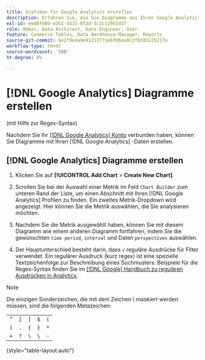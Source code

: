 ```yaml
---
title: Grafiken für Google Analytics erstellen
description: Erfahren Sie, wie Sie Diagramme aus Ihren Google Analytics-Daten erstellen.
exl-id: ee80fd0d-e3b1-4331-853d-3c2c11931d3f
role: Admin, Data Architect, Data Engineer, User
feature: Commerce Tables, Data Warehouse Manager, Reports
source-git-commit: 6e2f9e4a9e91212771e6f6baa8c2f8101125217a
workflow-type: tm+mt
source-wordcount: '160'
ht-degree: 0%

---
```


# [!DNL Google Analytics] Diagramme erstellen

(mit Hilfe zur Regex-Syntax)

Nachdem Sie Ihr [[!DNL Google Analytics] Konto](../../data-analyst/importing-data/integrations/google-analytics.md) verbunden haben, können Sie Diagramme mit Ihren [!DNL Google Analytics] -Daten erstellen.

## [!DNL Google Analytics] Diagramme erstellen

1. Klicken Sie auf **[!UICONTROL Add Chart** > **Create New Chart]**.

1. Scrollen Sie bei der Auswahl einer Metrik im Feld `Chart Builder` zum unteren Rand der Liste, um einen Abschnitt mit Ihren [!DNL Google Analytics] Profilen zu finden. Ein zweites Metrik-Dropdown wird angezeigt. Hier können Sie die Metrik auswählen, die Sie analysieren möchten.

1. Nachdem Sie die Metrik ausgewählt haben, können Sie mit diesem Diagramm wie einem anderen Diagramm fortfahren, indem Sie die gewünschten `time period`, `interval` und Daten `perspectives` auswählen.

1. Der Hauptunterschied besteht darin, dass `√` reguläre Ausdrücke für Filter verwendet. Ein regulärer Ausdruck (kurz regex) ist eine spezielle Textzeichenfolge zur Beschreibung eines Suchmusters. Beispiele für die Regex-Syntax finden Sie im [[!DNL Google] Handbuch zu regulären Ausdrücken in Analytics](https://support.google.com/analytics/answer/1034324?hl=en).

>[!NOTE]
>
>Die einzigen Sonderzeichen, die mit dem Zeichen \ maskiert werden müssen, sind die folgenden Metazeichen:

| | | | | |
|-----|-----|-----|-----|-----|
| `^` | `[` | `]` | `$` | `(` |
| `)` | `.` | `{` | `}` | `*` |
| `+` | `?` | `\` | `\` | `-` |

{style="table-layout:auto"}
